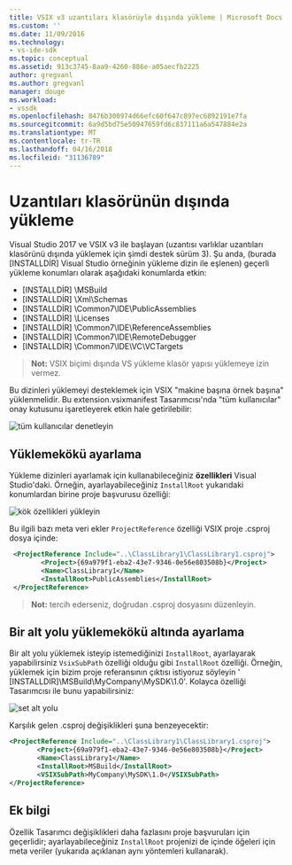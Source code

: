 ```yaml
---
title: VSIX v3 uzantıları klasörüyle dışında yükleme | Microsoft Docs
ms.custom: ''
ms.date: 11/09/2016
ms.technology:
- vs-ide-sdk
ms.topic: conceptual
ms.assetid: 913c3745-8aa9-4260-886e-a05aecfb2225
author: gregvanl
ms.author: gregvanl
manager: douge
ms.workload:
- vssdk
ms.openlocfilehash: 8476b300974d66efc60f647c897ec6892191e7fa
ms.sourcegitcommit: 6a9d5bd75e50947659fd6c837111a6a547884e2a
ms.translationtype: MT
ms.contentlocale: tr-TR
ms.lasthandoff: 04/16/2018
ms.locfileid: "31136789"
---
```

# <a name="installing-outside-the-extensions-folder"></a>Uzantıları klasörünün dışında yükleme

Visual Studio 2017 ve VSIX v3 ile başlayan (uzantısı varlıklar uzantıları klasörünü dışında yüklemek için şimdi destek sürüm 3). Şu anda, (burada [INSTALLDİR] Visual Studio örneğinin yükleme dizin ile eşlenen) geçerli yükleme konumları olarak aşağıdaki konumlarda etkin:

* [INSTALLDİR] \MSBuild
* [INSTALLDİR] \Xml\Schemas
* [INSTALLDİR] \Common7\IDE\PublicAssemblies
* [INSTALLDİR] \Licenses
* [INSTALLDİR] \Common7\IDE\ReferenceAssemblies
* [INSTALLDİR] \Common7\IDE\RemoteDebugger
* [INSTALLDİR] \Common7\IDE\VC\VCTargets

>**Not:** VSIX biçimi dışında VS yükleme klasör yapısı yüklemeye izin vermez.

Bu dizinleri yüklemeyi desteklemek için VSIX "makine başına örnek başına" yüklenmelidir. Bu extension.vsixmanifest Tasarımcısı'nda "tüm kullanıcılar" onay kutusunu işaretleyerek etkin hale getirilebilir:

![tüm kullanıcılar denetleyin](media/check-all-users.png)

## <a name="how-to-set-the-installroot"></a>Yüklemekökü ayarlama

Yükleme dizinleri ayarlamak için kullanabileceğiniz **özellikleri** Visual Studio'daki. Örneğin, ayarlayabileceğiniz `InstallRoot` yukarıdaki konumlardan birine proje başvurusu özelliği:

![kök özellikleri yükleyin](media/install-root-properties.png)

Bu ilgili bazı meta veri ekler `ProjectReference` özelliği VSIX proje .csproj dosya içinde:

```xml
 <ProjectReference Include="..\ClassLibrary1\ClassLibrary1.csproj">
        <Project>{69a979f1-eba2-43e7-9346-0e56e803508b}</Project>
        <Name>ClassLibrary1</Name>
        <InstallRoot>PublicAssemblies</InstallRoot>
 </ProjectReference>
```

>**Not:** tercih ederseniz, doğrudan .csproj dosyasını düzenleyin.

## <a name="how-to-set-a-subpath-under-the-installroot"></a>Bir alt yolu yüklemekökü altında ayarlama

Bir alt yolu yüklemek isteyip istemediğinizi `InstallRoot`, ayarlayarak yapabilirsiniz `VsixSubPath` özelliği olduğu gibi `InstallRoot` özelliği. Örneğin, yüklemek için bizim proje referansının çıktısı istiyoruz söyleyin ' [INSTALLDIR]\MSBuild\MyCompany\MySDK\1.0'. Kolayca özelliği Tasarımcısı ile bunu yapabilirsiniz:

![set alt yolu](media/set-subpath.png)

Karşılık gelen .csproj değişiklikleri şuna benzeyecektir:

```xml
<ProjectReference Include="..\ClassLibrary1\ClassLibrary1.csproj">
       <Project>{69a979f1-eba2-43e7-9346-0e56e803508b}</Project>
       <Name>ClassLibrary1</Name>
       <InstallRoot>MSBuild</InstallRoot>
       <VSIXSubPath>MyCompany\MySDK\1.0</VSIXSubPath>
</ProjectReference>
```

## <a name="extra-information"></a>Ek bilgi

Özellik Tasarımcı değişiklikleri daha fazlasını proje başvuruları için geçerlidir; ayarlayabileceğiniz `InstallRoot` projenizi de içinde öğeleri için meta veriler (yukarıda açıklanan aynı yöntemleri kullanarak).
